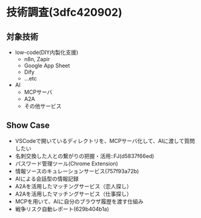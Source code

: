 # 技術調査(3dfc420902)

## 対象技術
- low-code(DIY内製化支援)
  - n8n, Zapir
  - Google App Sheet
  - Dify
  - ...etc
- AI
  - MCPサーバ
  - A2A
  - その他サービス

## Show Case
- VSCodeで開いているディレクトリを、MCPサーバ化して、AIに渡して質問したい
- 名刺交換した人との繋がりの把握・活用::FJ(d5837f66ed)
- パスワード管理ツール(Chrome Extension)
- 情報ソースのキュレーションサービス(757f93a72b)
- AIによる会話型の情報記録
- A2Aを活用したマッチングサービス（恋人探し）
- A2Aを活用したマッチングサービス（仕事探し）
- MCPを用いて、AIに自分のブラウザ履歴を渡す仕組み
- 戦争リスク自動レポート(629b404b1a)

